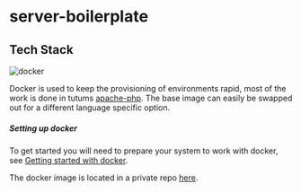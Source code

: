 # server-boilerplate

## Tech Stack
![docker](https://docs.docker.com/dist/assets/images/logo.png)

Docker is used to keep the provisioning of environments rapid, most of the work is done in tutums [apache-php](https://hub.docker.com/r/tutum/apache-php/). The base image can easily be swapped out for a different language specific option.

##### Setting up docker

To get started you will need to prepare your system to work with docker, see [Getting started with docker](https://docs.docker.com/mac/).

The docker image is located in a private repo [here](https://hub.docker.com/r/specimin/boilerplate/).
